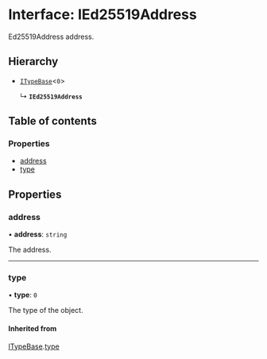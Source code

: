 # Interface: IEd25519Address

Ed25519Address address.

## Hierarchy

- [`ITypeBase`](ITypeBase.md)<``0``\>

  ↳ **`IEd25519Address`**

## Table of contents

### Properties

- [address](IEd25519Address.md#address)
- [type](IEd25519Address.md#type)

## Properties

### address

• **address**: `string`

The address.

___

### type

• **type**: ``0``

The type of the object.

#### Inherited from

[ITypeBase](ITypeBase.md).[type](ITypeBase.md#type)
